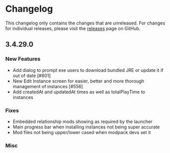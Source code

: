 # Changelog

This changelog only contains the changes that are unreleased. For changes for individual releases, please visit the
[releases](https://github.com/ATLauncher/ATLauncher/releases) page on GitHub.

## 3.4.29.0

### New Features
- Add dialog to prompt exe users to download bundled JRE or update it if out of date [#601]
- New Edit Instance screen for easier, better and more thorough management of instances [#556]
- Add createdAt and updatedAt times as well as totalPlayTime to instances

### Fixes
- Embedded relationship mods showing as required by the launcher
- Main progress bar when installing instances not being super accurate
- Mod files not being upper/lower cased when modpack devs set it

### Misc
